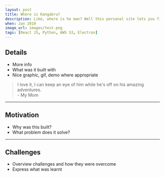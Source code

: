```yaml
---
layout: post
title: Where is Kangabru?
description: Like, where is he man? Well this personal site lets you find out. Originally built for friends and family, this web app lets you explore my adventures around the world. It also has pretty photos.
when: Jan 2019
image_url: images/test.png
tags: [React JS, Python, AWS S3, Electron]
---
```


## Details
- More info
- What was it built with
- Nice graphic, gif, demo where appropriate

<blockquote>
I love it, I can keep an eye of him while he's off on his amazing adventures.<br>
- My Mom
</blockquote>

---

## Motivation
- Why was this built?
- What problem does it solve?

---

## Challenges
- Overview challenges and how they were overcome
- Express what was learnt